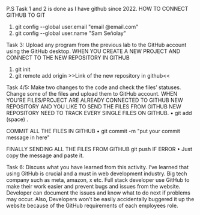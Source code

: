 P.S Task 1 and 2 is done as I have github since 2022.
HOW TO CONNECT GITHUB TO GIT 
1.	git config --global user.email "email @email.com"
2.	git config --global user.name "Sam Señolay"

Task 3: Upload any program from the previous lab to the GitHub account using the GitHub desktop.
WHEN YOU CREATE A NEW PROJECT AND CONNECT TO THE NEW REPOSITORY IN GITHUB 
1.	git init 
2.	git remote add origin >>Link of the new repository in github<<

Task 4/5: Make two changes to the code and check the files’ statuses. Change some of the files and upload them to GitHub account.
WHEN YOU'RE FILES/PROJECT ARE ALREADY CONNECTED TO GITHUB NEW REPOSITORY AND YOU LIKE TO SEND THE FILES FROM GITHUB NEW REPOSITORY NEED TO TRACK EVERY SINGLE FILES ON GITHUB.
•	git add (space) . 

COMMIT ALL THE FILES IN GITHUB
•	git commit -m "put your commit message in here"

FINALLY SENDING ALL THE FILES FROM GITHUB git push IF ERROR
•	Just copy the message and paste it.

Task 6: Discuss what you have learned from this activity.
I’ve learned that using GitHub is crucial and a must in web development industry. Big tech company such as meta, amazon, x etc. Full stack developer use GitHub to make their work easier and prevent bugs and issues from the website. Developer can document the issues and know what to do next if problems may occur. Also, Developers won’t be easily accidentally buggered it up the website because of the GitHub requirements of each employees role.
